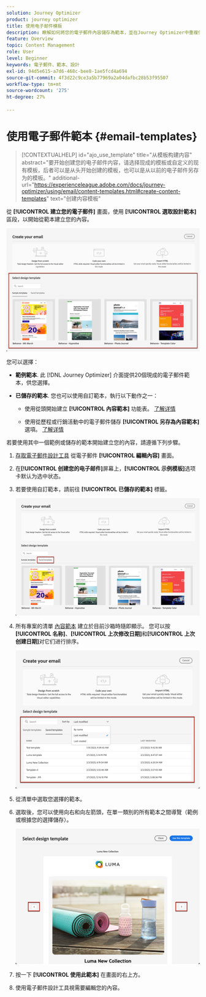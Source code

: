 ```yaml
---
solution: Journey Optimizer
product: journey optimizer
title: 使用电子邮件模板
description: 瞭解如何將您的電子郵件內容儲存為範本，並在Journey Optimizer中重複使用
feature: Overview
topic: Content Management
role: User
level: Beginner
keywords: 電子郵件、範本、設計
exl-id: 94d5e615-a7d6-468c-bee8-1ae5fcd4a694
source-git-commit: 4f3d22c9ce3a5b77969a2a04dafbc28b53f95507
workflow-type: tm+mt
source-wordcount: '275'
ht-degree: 27%

---
```


# 使用電子郵件範本 {#email-templates}

>[!CONTEXTUALHELP]
>id="ajo_use_template"
>title="从模板构建内容"
>abstract="要开始创建您的电子邮件内容，请选择现成的模板或自定义的现有模板，后者可以是从头开始创建的模板，也可以是从以前的电子邮件另存为的模板。"
>additional-url="https://experienceleague.adobe.com/docs/journey-optimizer/using/email/content-templates.html#create-content-templates" text="创建内容模板"

從 **[!UICONTROL 建立您的電子郵件]** 畫面，使用 **[!UICONTROL 選取設計範本]** 區段，以開始從範本建立您的內容。

![](assets/email_designer-templates.png)

您可以選擇：

* **範例範本**. 此 [!DNL Journey Optimizer] 介面提供20個現成的電子郵件範本，供您選擇。

* **已儲存的範本**. 您也可以使用自訂範本，執行以下動作之一：

   * 使用從頭開始建立 **[!UICONTROL 內容範本]** 功能表。 [了解详情](content-templates.md#create-template-from-scratch)

   * 使用從歷程或行銷活動中的電子郵件儲存 **[!UICONTROL 另存為內容範本]** 選項。 [了解详情](content-templates.md#save-as-template)

若要使用其中一個範例或儲存的範本開始建立您的內容，請遵循下列步驟。

1. [存取電子郵件設計工具](get-started-email-design.md) 從電子郵件 **[!UICONTROL 編輯內容]** 畫面。

1. 在&#x200B;**[!UICONTROL 创建您的电子邮件]**&#x200B;屏幕上，**[!UICONTROL 示例模板]**&#x200B;选项卡默认为选中状态。

1. 若要使用自訂範本，請前往 **[!UICONTROL 已儲存的範本]** 標籤。

   ![](assets/email_designer-saved-templates-tab.png)

1. 所有專案的清單 [內容範本](content-templates.md#create-content-templates) 建立於目前沙箱時隨即顯示。 您可以按&#x200B;**[!UICONTROL 名称]**、**[!UICONTROL 上次修改日期]**&#x200B;和&#x200B;**[!UICONTROL 上次创建日期]**&#x200B;对它们进行排序。

   ![](assets/email_designer-saved-templates-filter.png)

1. 從清單中選取您選擇的範本。

1. 選取後，您可以使用向右和向左箭頭，在單一類別的所有範本之間導覽（範例或根據您的選擇儲存）。

   ![](assets/email_designer-saved-templates-navigate.png)

1. 按一下 **[!UICONTROL 使用此範本]** 在畫面的右上方。

1. 使用電子郵件設計工具視需要編輯您的內容。
